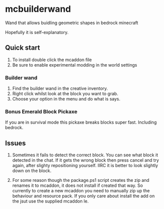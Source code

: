 # mcbuilderwand #

Wand that allows buidling geometric shapes in bedrock minecraft

Hopefully it is self-explanatory. 

## Quick start ##
1. To install double click the mcaddon file
2. Be sure to enable experimental modding in the world settings

### Builder wand ###
1. Find the builder wand in the creative inventory.
2. Right click whilst look at the block you want to grab. 
3. Choose your option in the menu and do what is says.

### Bonus Emerald Block Pickaxe ###
If you are in survival mode this pickaxe breaks blocks super fast. Including bedrock.

## Issues
1. Sometimes it fails to detect the correct block. You can see what block it detected in the chat.
If it gets the wrong block then press cancel and try again, after slighty repositioning yourself.
IIRC it is better to look slightly down on the block.

2. For some reason though the package.ps1 script creates the zip and renames it to mcaddon, it does not install if created that way.
So currently to create a new mcaddon you need to manually zip up the behaviour and resource pack. If you only care about install the add on the
jsut use the supplied mcaddon le.
